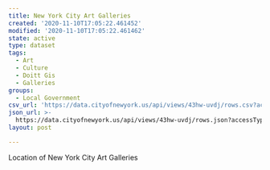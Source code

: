 ```yaml
---
title: New York City Art Galleries
created: '2020-11-10T17:05:22.461452'
modified: '2020-11-10T17:05:22.461462'
state: active
type: dataset
tags:
  - Art
  - Culture
  - Doitt Gis
  - Galleries
groups:
  - Local Government
csv_url: 'https://data.cityofnewyork.us/api/views/43hw-uvdj/rows.csv?accessType=DOWNLOAD'
json_url: >-
  https://data.cityofnewyork.us/api/views/43hw-uvdj/rows.json?accessType=DOWNLOAD
layout: post

---
```

Location of New York City Art Galleries

